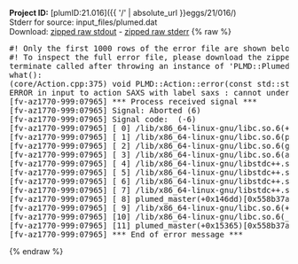 **Project ID:** [plumID:21.016]({{ '/' | absolute_url }}eggs/21/016/)  
Stderr for source:  input_files/plumed.dat   
Download: [zipped raw stdout](plumed.dat.plumed_master.stdout.txt.zip) - [zipped raw stderr](plumed.dat.plumed_master.stderr.txt.zip) 
{% raw %}
<pre>
#! Only the first 1000 rows of the error file are shown below
#! To inspect the full error file, please download the zipped raw stderr file above
terminate called after throwing an instance of 'PLMD::Plumed::ExceptionError'
what():
(core/Action.cpp:375) void PLMD::Action::error(const std::string&) const
ERROR in input to action SAXS with label saxs : cannot understand the following words from the input line : SCALEINT=1
[fv-az1770-999:07965] *** Process received signal ***
[fv-az1770-999:07965] Signal: Aborted (6)
[fv-az1770-999:07965] Signal code:  (-6)
[fv-az1770-999:07965] [ 0] /lib/x86_64-linux-gnu/libc.so.6(+0x45330)[0x7fbbc8a45330]
[fv-az1770-999:07965] [ 1] /lib/x86_64-linux-gnu/libc.so.6(pthread_kill+0x11c)[0x7fbbc8a9eb2c]
[fv-az1770-999:07965] [ 2] /lib/x86_64-linux-gnu/libc.so.6(gsignal+0x1e)[0x7fbbc8a4527e]
[fv-az1770-999:07965] [ 3] /lib/x86_64-linux-gnu/libc.so.6(abort+0xdf)[0x7fbbc8a288ff]
[fv-az1770-999:07965] [ 4] /lib/x86_64-linux-gnu/libstdc++.so.6(+0xa5ff5)[0x7fbbc8ea5ff5]
[fv-az1770-999:07965] [ 5] /lib/x86_64-linux-gnu/libstdc++.so.6(+0xbb0da)[0x7fbbc8ebb0da]
[fv-az1770-999:07965] [ 6] /lib/x86_64-linux-gnu/libstdc++.so.6(_ZSt10unexpectedv+0x0)[0x7fbbc8ea5a55]
[fv-az1770-999:07965] [ 7] /lib/x86_64-linux-gnu/libstdc++.so.6(+0xa5a6f)[0x7fbbc8ea5a6f]
[fv-az1770-999:07965] [ 8] plumed_master(+0x146dd)[0x558b37a346dd]
[fv-az1770-999:07965] [ 9] /lib/x86_64-linux-gnu/libc.so.6(+0x2a1ca)[0x7fbbc8a2a1ca]
[fv-az1770-999:07965] [10] /lib/x86_64-linux-gnu/libc.so.6(__libc_start_main+0x8b)[0x7fbbc8a2a28b]
[fv-az1770-999:07965] [11] plumed_master(+0x15365)[0x558b37a35365]
[fv-az1770-999:07965] *** End of error message ***
</pre>
{% endraw %}
